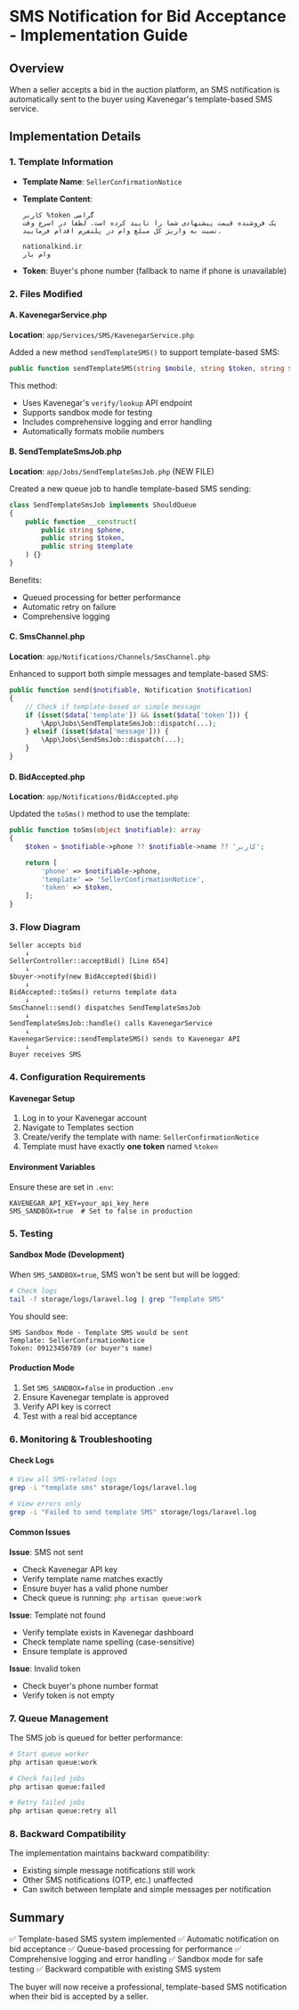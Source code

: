 # SMS Notification for Bid Acceptance - Implementation Guide

## Overview

When a seller accepts a bid in the auction platform, an SMS notification is automatically sent to the buyer using Kavenegar's template-based SMS service.

## Implementation Details

### 1. Template Information

- **Template Name**: `SellerConfirmationNotice`
- **Template Content**:

  ```
  کاربر %token گرامی
  یک فروشنده قیمت پیشنهادی شما را تایید کرده است. لطفا در اسرع وقت نسبت به واریز کل مبلغ وام در پلتفرم اقدام فرمایید.

  nationalkind.ir
  وام یار
  ```

- **Token**: Buyer's phone number (fallback to name if phone is unavailable)

### 2. Files Modified

#### A. KavenegarService.php

**Location**: `app/Services/SMS/KavenegarService.php`

Added a new method `sendTemplateSMS()` to support template-based SMS:

```php
public function sendTemplateSMS(string $mobile, string $token, string $template): bool
```

This method:

- Uses Kavenegar's `verify/lookup` API endpoint
- Supports sandbox mode for testing
- Includes comprehensive logging and error handling
- Automatically formats mobile numbers

#### B. SendTemplateSmsJob.php

**Location**: `app/Jobs/SendTemplateSmsJob.php` (NEW FILE)

Created a new queue job to handle template-based SMS sending:

```php
class SendTemplateSmsJob implements ShouldQueue
{
    public function __construct(
        public string $phone,
        public string $token,
        public string $template
    ) {}
}
```

Benefits:

- Queued processing for better performance
- Automatic retry on failure
- Comprehensive logging

#### C. SmsChannel.php

**Location**: `app/Notifications/Channels/SmsChannel.php`

Enhanced to support both simple messages and template-based SMS:

```php
public function send($notifiable, Notification $notification)
{
    // Check if template-based or simple message
    if (isset($data['template']) && isset($data['token'])) {
        \App\Jobs\SendTemplateSmsJob::dispatch(...);
    } elseif (isset($data['message'])) {
        \App\Jobs\SendSmsJob::dispatch(...);
    }
}
```

#### D. BidAccepted.php

**Location**: `app/Notifications/BidAccepted.php`

Updated the `toSms()` method to use the template:

```php
public function toSms(object $notifiable): array
{
    $token = $notifiable->phone ?? $notifiable->name ?? 'کاربر';

    return [
        'phone' => $notifiable->phone,
        'template' => 'SellerConfirmationNotice',
        'token' => $token,
    ];
}
```

### 3. Flow Diagram

```
Seller accepts bid
    ↓
SellerController::acceptBid() [Line 654]
    ↓
$buyer->notify(new BidAccepted($bid))
    ↓
BidAccepted::toSms() returns template data
    ↓
SmsChannel::send() dispatches SendTemplateSmsJob
    ↓
SendTemplateSmsJob::handle() calls KavenegarService
    ↓
KavenegarService::sendTemplateSMS() sends to Kavenegar API
    ↓
Buyer receives SMS
```

### 4. Configuration Requirements

#### Kavenegar Setup

1. Log in to your Kavenegar account
2. Navigate to Templates section
3. Create/verify the template with name: `SellerConfirmationNotice`
4. Template must have exactly **one token** named `%token`

#### Environment Variables

Ensure these are set in `.env`:

```env
KAVENEGAR_API_KEY=your_api_key_here
SMS_SANDBOX=true  # Set to false in production
```

### 5. Testing

#### Sandbox Mode (Development)

When `SMS_SANDBOX=true`, SMS won't be sent but will be logged:

```bash
# Check logs
tail -f storage/logs/laravel.log | grep "Template SMS"
```

You should see:

```
SMS Sandbox Mode - Template SMS would be sent
Template: SellerConfirmationNotice
Token: 09123456789 (or buyer's name)
```

#### Production Mode

1. Set `SMS_SANDBOX=false` in production `.env`
2. Ensure Kavenegar template is approved
3. Verify API key is correct
4. Test with a real bid acceptance

### 6. Monitoring & Troubleshooting

#### Check Logs

```bash
# View all SMS-related logs
grep -i "template sms" storage/logs/laravel.log

# View errors only
grep -i "Failed to send template SMS" storage/logs/laravel.log
```

#### Common Issues

**Issue**: SMS not sent

- Check Kavenegar API key
- Verify template name matches exactly
- Ensure buyer has a valid phone number
- Check queue is running: `php artisan queue:work`

**Issue**: Template not found

- Verify template exists in Kavenegar dashboard
- Check template name spelling (case-sensitive)
- Ensure template is approved

**Issue**: Invalid token

- Check buyer's phone number format
- Verify token is not empty

### 7. Queue Management

The SMS job is queued for better performance:

```bash
# Start queue worker
php artisan queue:work

# Check failed jobs
php artisan queue:failed

# Retry failed jobs
php artisan queue:retry all
```

### 8. Backward Compatibility

The implementation maintains backward compatibility:

- Existing simple message notifications still work
- Other SMS notifications (OTP, etc.) unaffected
- Can switch between template and simple messages per notification

## Summary

✅ Template-based SMS system implemented
✅ Automatic notification on bid acceptance
✅ Queue-based processing for performance
✅ Comprehensive logging and error handling
✅ Sandbox mode for safe testing
✅ Backward compatible with existing SMS system

The buyer will now receive a professional, template-based SMS notification when their bid is accepted by a seller.
